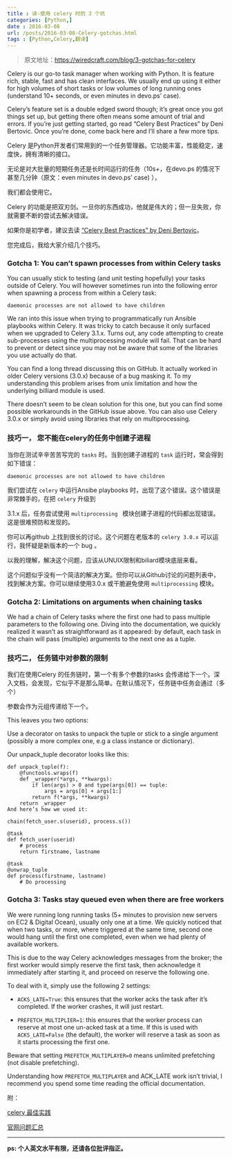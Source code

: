 ```yaml
---
title : 译-使用 celery 时的 3 个坑 
categories: [Python,] 
date : 2016-03-08
url: /posts/2016-03-08-Celery-gotchas.html 
tags : [Python,Celery,翻译]
---
```


>原文地址：https://wiredcraft.com/blog/3-gotchas-for-celery

Celery is our go-to task manager when working with Python. It is feature rich, stable, fast and has clean interfaces. We usually end up using it either for high volumes of short tasks or low volumes of long running ones (understand 10+ seconds, or even minutes in devo.ps’ case).

Celery’s feature set is a double edged sword though; it’s great once you got things set up, but getting there often means some amount of trial and errors. If you’re just getting started, go read “Celery Best Practices” by Deni Bertovic. Once you’re done, come back here and I’ll share a few more tips.

<!-- more -->
Celery 是Python开发者们常用到的一个任务管理器。它功能丰富，性能稳定，速度快，拥有清晰的接口。

无论是对大批量的短期任务还是长时间运行的任务（10s+，在devo.ps 的情况下甚至几分钟（原文：even minutes in devo.ps’ case) ），

我们都会使用它。

Celery 的功能是把双刃剑。一旦你的东西成功，他就是伟大的；但一旦失败，你就需要不断的尝试去解决错误。

如果你是初学者，建议去读 [“Celery Best Practices” by Deni Bertovic](https://denibertovic.com/posts/celery-best-practices/)。

您完成后，我给大家介绍几个技巧。



### Gotcha 1: You can’t spawn processes from within Celery tasks

You can usually stick to testing (and unit testing hopefully) your tasks outside of Celery. You will however sometimes run into the following error when spawning a process from within a Celery task:

    daemonic processes are not allowed to have children

We ran into this issue when trying to programmatically run Ansible playbooks within Celery. It was tricky to catch because it only surfaced when we upgraded to Celery 3.1.x. Turns out, any code attempting to create sub-processes using the multiprocessing module will fail. That can be hard to prevent or detect since you may not be aware that some of the libraries you use actually do that.

You can find a long thread discussing this on GitHub. It actually worked in older Celery versions (3.0.x) because of a bug masking it. To my understanding this problem arises from unix limitation and how the underlying billiard module is used.

There doesn’t seem to be clean solution for this one, but you can find some possible workarounds in the GitHub issue above. You can also use Celery 3.0.x or simply avoid using libraries that rely on multiprocessing.



### 技巧一， 您不能在celery的任务中创建子进程
 
当你在测试辛辛苦苦写完的 `tasks` 时。当到创建子进程的 `task` 运行时，常会得到如下错误：

    daemonic processes are not allowed to have children

我们尝试在 `celery` 中运行Ansibe playbooks 时，出现了这个错误。这个错误是非常棘手的，在把 `celery` 升级到

3.1.x 后，任务尝试使用 `multiprocessing ` 模块创建子进程的代码都出现错误。这是很难预防和发现的。

你可以再github 上找到很长的讨论。这个问题在老版本的 `celery 3.0.x` 可以运行，我怀疑是新版本的一个 bug 。
    
以我的理解，解决这个问题，应该从UNUIX限制和biliard模块底层来看。

这个问题似乎没有一个简洁的解决方案。但你可以从Github讨论的问题列表中，找到解决方案。你可以继续使用3.0.x 或干脆避免使用 `multiprocessing` 模块。


### Gotcha 2: Limitations on arguments when chaining tasks

We had a chain of Celery tasks where the first one had to pass multiple parameters to the following one. Diving into the documentation, we quickly realized it wasn’t as straightforward as it appeared: by default, each task in the chain will pass (multiple) arguments to the next one as a tuple.



### 技巧二， 任务链中对参数的限制

我们在使用Celery 的任务链时，第一个有多个参数的tasks 会传递给下一个。深入文档，会发现，它似乎不是那么简单。在默认情况下，任务链中任务会通过（多个）
    
参数会作为元组传递给下一个。


This leaves you two options:

Use a decorator on tasks to unpack the tuple or stick to a single argument (possibly a more complex one, e.g a class instance or dictionary).

Our unpack_tuple decorator looks like this:
    
    def unpack_tuple(f):
        @functools.wraps(f)
        def _wrapper(*args, **kwargs):
            if len(args) > 0 and type(args[0]) == tuple:
                args = args[0] + args[1:]
            return f(*args, **kwargs)
        return _wrapper
    And here’s how we used it:
    
    chain(fetch_user.s(userid), process.s())
    
    @task
    def fetch_user(userid)
        # process
        return firstname, lastname
    
    @task
    @unwrap_tuple
    def process(firstname, lastname)
        # Do processing
    
    
### Gotcha 3: Tasks stay queued even when there are free workers

We were running long running tasks (5+ minutes to provision new servers on EC2 & Digital Ocean), usually only one at a time. We quickly noticed that when two tasks, or more, where triggered at the same time, second one would hang until the first one completed, even when we had plenty of available workers.

This is due to the way Celery acknowledges messages from the broker; the first worker would simply reserve the first task, then acknowledge it immediately after starting it, and proceed on reserve the following one.

To deal with it, simply use the following 2 settings:

- `ACKS_LATE=True`: this ensures that the worker acks the task after it’s completed. If the worker crashes, it will just restart.

- `PREFETCH_MULTIPLIER=1`: this ensures that the worker process can reserve at most one un-acked task at a time. If this is used with `ACKS_LATE=False` (the default), the worker will reserve a task as soon as it starts processing the first one.

Beware that setting `PREFETCH_MULTIPLAYER=0` means unlimited prefetching (not disable prefetching).

Understanding how `PREFETCH_MULTIPLAYER` and ACK_LATE work isn’t trivial, I recommend you spend some time reading the official documentation.


附：

[celery 最佳实践](https://denibertovic.com/posts/celery-best-practices/)

[官网问题汇总](http://www.celeryproject.org/community/)


---

**ps: 个人英文水平有限，还请各位批评指正。**
